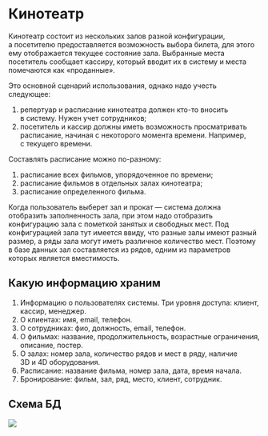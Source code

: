 # Кинотеатр

Кинотеатр состоит из&nbsp;нескольких залов разной конфигурации, а&nbsp;посетителю предоставляется возможность выбора билета, для этого ему отображается текущее состояние зала. Выбранные места посетитель сообщает кассиру, который вводит их&nbsp;в&nbsp;систему и&nbsp;места помечаются как &laquo;проданные&raquo;. 

Это основной сценарий использования, однако надо учесть следующее:

1. репертуар и&nbsp;расписание кинотеатра должен кто-то вносить в&nbsp;систему. Нужен учет сотрудников;
2. посетитель и&nbsp;кассир должны иметь возможность просматривать расписание, начиная с&nbsp;некоторого момента времени. Например, с&nbsp;текущего времени. 

Составлять расписание можно по-разному:
1. расписание всех фильмов, упорядоченное по&nbsp;времени;
2. расписание фильмов в&nbsp;отдельных залах кинотеатра;
3. расписание определенного фильма.

Когда пользователь выберет зал и&nbsp;прокат&nbsp;&mdash; система должна отобразить заполненность зала, при этом надо отобразить конфигурацию зала с&nbsp;пометкой занятых и&nbsp;свободных мест. Под конфигурацией зала тут имеется ввиду, что разные залы имеют разный размер, а&nbsp;ряды зала могут иметь различное количество мест. Поэтому в&nbsp;базе данных зал составляется из&nbsp;рядов, одним из&nbsp;параметров которых является вместимость.

## Какую информацию храним
1. Информацию о&nbsp;пользователях системы. Три уровня доступа: клиент, кассир, менеджер.
2. О&nbsp;клиентах: имя, email, телефон.
3. О&nbsp;сотрудниках: фио, должность, email, телефон.
4. О&nbsp;фильмах: название, продолжительность, возрастные ограничения, описание, постер.
5. О&nbsp;залах: номер зала, количество рядов и&nbsp;мест в&nbsp;ряду, наличие 3D&nbsp;и&nbsp;4D&nbsp;оборудования.
6. Расписание: название фильма, номер зала, дата, время начала.
8. Бронирование: фильм, зал, ряд, место, клиент, сотрудник.

## Схема БД
![](https://user-images.githubusercontent.com/3592004/133277329-dabfb6a9-fc5e-478d-a667-34ac1075eb77.jpg)
